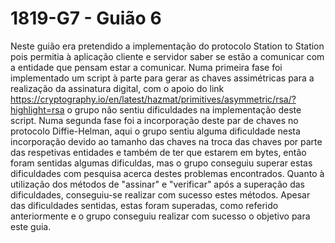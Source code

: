 # 1819-G7 - Guião 6
Neste guião era pretendido a implementação do protocolo Station to Station pois permitia à aplicação cliente e servidor saber se estão a comunicar com a entidade que pensam estar a comunicar.
Numa primeira fase foi implementado um script à parte para gerar as chaves assimétricas para a realização da assinatura digital, com o apoio do link https://cryptography.io/en/latest/hazmat/primitives/asymmetric/rsa/?highlight=rsa o grupo não sentiu dificuldades na implementação deste script.
Numa segunda fase foi a incorporação deste par de chaves no protocolo Diffie-Helman, aqui o grupo sentiu alguma dificuldade nesta incorporação devido ao tamanho das chaves na troca das chaves por parte das respetivas entidades e também de ter que estarem em bytes, então foram sentidas algumas dificuldas, mas o grupo conseguiu superar estas dificuldades com pesquisa acerca destes problemas encontrados.
Quanto à utilização dos métodos de "assinar" e "verificar" após a superação das dificuldades, conseguiu-se realizar com sucesso estes métodos.
Apesar das dificuldades sentidas, estas foram superadas, como referido anteriormente e o grupo conseguiu realizar com sucesso o objetivo para este guia.
